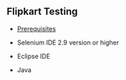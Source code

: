 ## Flipkart Testing

* [Prerequisites](#Prerequisites)

* Selenium IDE 2.9 version or higher 
* Eclipse IDE 
* Java
